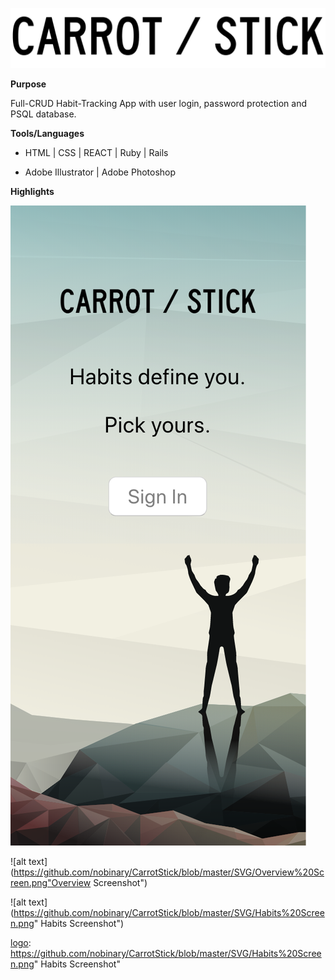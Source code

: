 
![alt text](https://github.com/nobinary/CarrotStick/blob/master/SVG/logo.svg "Logo Title Text 1")

[logo]: https://github.com/nobinary/CarrotStick/blob/master/SVG/logo.svg  "logo"

**Purpose**

Full-CRUD Habit-Tracking App with user login, password protection and PSQL database.


**Tools/Languages**

- HTML | CSS | REACT | Ruby | Rails

- Adobe Illustrator | Adobe Photoshop

**Highlights**

![alt text](https://github.com/nobinary/CarrotStick/blob/master/SVG/LogIn.png "Log In Screenshot")

[logo]: https://github.com/nobinary/CarrotStick/blob/master/SVG/LogIn.png "Log In Screenshot"

![alt text](https://github.com/nobinary/CarrotStick/blob/master/SVG/Overview%20Screen.png"Overview Screenshot")

[logo]: https://github.com/nobinary/CarrotStick/blob/master/SVG/Overview%20Screen.png "Overview Screenshot"

![alt text](https://github.com/nobinary/CarrotStick/blob/master/SVG/Habits%20Screen.png" Habits Screenshot")

[logo]: https://github.com/nobinary/CarrotStick/blob/master/SVG/Habits%20Screen.png" Habits Screenshot"